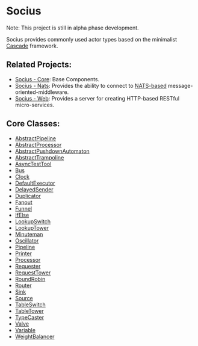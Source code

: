 # Socius 

Note: This project is still in alpha phase development.

Socius provides commonly used actor types based on the minimalist [Cascade](https://github.com/Mackenzie-High/Cascade) framework. 

## Related Projects:

* [Socius - Core](#Socius): Base Components. 
* [Socius - Nats](https://github.com/Mackenzie-High/SociusNats): Provides the ability to connect to [NATS-based](https://nats.io/) message-oriented-middleware.
* [Socius - Web](https://github.com/Mackenzie-High/SociusWeb): Provides a server for creating HTTP-based RESTful micro-services. 

## Core Classes:
* [AbstractPipeline](/documentation/AbstractPipeline.xml)
* [AbstractProcessor](/documentation/AbstractProcessor.xml)
* [AbstractPushdownAutomaton](/documentation/AbstractPushdownAutomaton.xml)
* [AbstractTrampoline](/documentation/AbstractTrampoline.xml)
* [AsyncTestTool](/documentation/AsyncTestTool.xml)
* [Bus](/documentation/Bus.xml)
* [Clock](/documentation/Clock.xml)
* [DefaultExecutor](/documentation/DefaultExecutor.xml)
* [DelayedSender](/documentation/DelayedSender.xml)
* [Duplicator](/documentation/Duplicator.xml)
* [Fanout](/documentation/Fanout.xml)
* [Funnel](/documentation/Funnel.xml)
* [IfElse](/documentation/IfElse.xml)
* [LookupSwitch](/documentation/LookupSwitch.xml)
* [LookupTower](/documentation/LookupTower.xml)
* [Minuteman](/documentation/Minuteman.xml)
* [Oscillator](/documentation/Oscillator.xml)
* [Pipeline](/documentation/Pipeline.xml)
* [Printer](/documentation/Printer.xml)
* [Processor](/documentation/Processor.xml)
* [Requester](/documentation/Requester.xml)
* [RequestTower](/documentation/RequestTower.xml)
* [RoundRobin](/documentation/RoundRobin.xml)
* [Router](/documentation/Router.xml)
* [Sink](/documentation/Sink.xml)
* [Source](/documentation/Source.xml)
* [TableSwitch](/documentation/TableSwitch.xml)
* [TableTower](/documentation/TableTower.xml)
* [TypeCaster](/documentation/TypeCaster.xml)
* [Valve](/documentation/Valve.xml)
* [Variable](/documentation/Variable.xml)
* [WeightBalancer](/documentation/WeightBalancer.xml)
